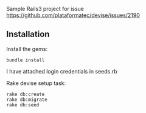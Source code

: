 Sample Rails3 project for issue https://github.com/plataformatec/devise/issues/2190

## Installation

Install the gems:

```
bundle install
```

I have attached login credentials in seeds.rb

Rake devise setup task:

```
rake db:create
rake db:migrate
rake db:seed
```

